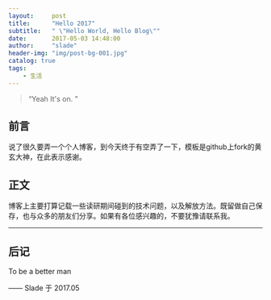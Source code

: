 ```yaml
---
layout:     post
title:      "Hello 2017"
subtitle:   " \"Hello World, Hello Blog\""
date:       2017-05-03 14:48:00
author:     "slade"
header-img: "img/post-bg-001.jpg"
catalog: true
tags:
    - 生活
---
```


> “Yeah It's on. ”


## 前言

说了很久要弄一个个人博客，到今天终于有空弄了一下，模板是github上fork的黄玄大神，在此表示感谢。


## 正文
博客上主要打算记载一些读研期间碰到的技术问题，以及解放方法。既留做自己保存，也与众多的朋友们分享。如果有各位感兴趣的，不要犹豫请联系我。


---


## 后记

To be a better man

—— Slade 于 2017.05


